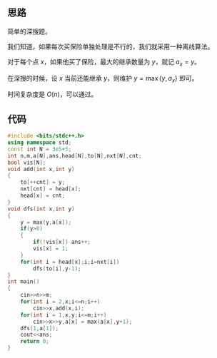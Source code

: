 ## 思路

简单的深搜题。

我们知道，如果每次买保险单独处理是不行的，我们就采用一种离线算法。

对于每个点 $x$，如果他买了保险，最大的继承数量为 $y$，就记 $a_x=y$。

在深搜的时候，设 $x$ 当前还能继承 $y$，则维护 $y = \max\{y,a_x\}$ 即可。

时间复杂度是 $O(n)$，可以通过。

## 代码

```cpp
#include <bits/stdc++.h>
using namespace std;
const int N = 3e5+5;
int n,m,a[N],ans,head[N],to[N],nxt[N],cnt;
bool vis[N];
void add(int x,int y)
{
	to[++cnt] = y;
	nxt[cnt] = head[x];
	head[x] = cnt;
}
void dfs(int x,int y)
{
	y = max(y,a[x]);
	if(y>0)
	{
		if(!vis[x]) ans++;
		vis[x] = 1;
	}
	for(int i = head[x];i;i=nxt[i])
		dfs(to[i],y-1);
}
int main()
{
	cin>>n>>m;
	for(int i = 2,x;i<=n;i++)
		cin>>x,add(x,i);
	for(int i = 1,x,y;i<=m;i++)
		cin>>x>>y,a[x] = max(a[x],y+1);
	dfs(1,a[1]);
	cout<<ans;
	return 0;
}
```